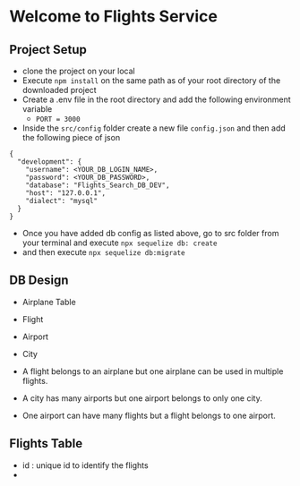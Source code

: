 # Welcome to Flights Service

## Project Setup 
- clone the project on your local 
- Execute `npm install` on the same path as of your root directory of the downloaded project
- Create a .env file in the root directory and add the following environment variable 
    - `PORT = 3000`
- Inside the `src/config` folder create a new file `config.json` and then add the following piece of json

```
{
  "development": {
    "username": <YOUR_DB_LOGIN_NAME>,
    "password": <YOUR_DB_PASSWORD>,
    "database": "Flights_Search_DB_DEV",
    "host": "127.0.0.1",
    "dialect": "mysql"
  }
}

```
- Once you have added db config as listed above, go to src folder from your terminal and execute `npx sequelize db: create` 
- and then execute `npx sequelize db:migrate`

## DB Design 
  - Airplane Table
  - Flight
  - Airport
  - City

  - A flight belongs to an airplane but one airplane can be used in multiple flights.
  - A city has many airports but one airport belongs to only one city.
  - One airport can have many flights but a flight belongs to one airport.


## Flights Table

- id : unique id to identify the flights
- 


<!-- / 
    - src/
        index.js //server
        models/
        controllers/
        middlewares/
        services/
        utils/
        config/
        repository/
    - tests/ [later]
    - static/
    - temp/ 
-->